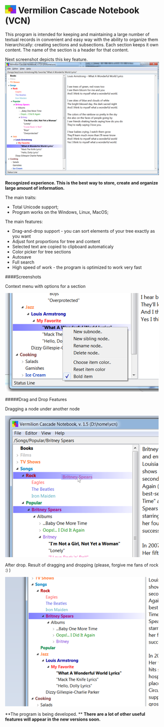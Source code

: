 ![Logo](https://raw.githubusercontent.com/AlexanderDrobyshevsky/vcn-project/master/git-images/logo-s2.png) Vermilion Cascade Notebook (VCN)
===
This program is intended for keeping and maintaining a large number of textual records in convenient and easy way with the ability to organize them hierarchically: creating sections and subsections. Each section keeps it own content. The name of the section is a header for that content.


Next screenshot depicts this key feature.
![Main](https://raw.githubusercontent.com/AlexanderDrobyshevsky/vcn-project/master/git-images/the-main.png)

**Recognized experience. This is the best way to store, create and organize large amount of information.**


The main traits:
 * Total Unicode support;
 * Program works on the Windows, Linux, MacOS;

The main features:
 * Drag-and-drop support - you can sort elements of your tree exactly as you want
 * Adjust font proportions for tree and content
 * Selected text are copied to clipboard automaticaly
 * Color picker for tree sections
 * Autosave
 * Full search
 * High speed of work - the program is optimized to work very fast
 
 
 
 
####Screenshots
 
Context menu with options for a section

![Main](https://raw.githubusercontent.com/AlexanderDrobyshevsky/vcn-project/master/git-images/sub-menu.png)

#####Drag and Drop Features

Dragging a node under another node

![Main](https://raw.githubusercontent.com/AlexanderDrobyshevsky/vcn-project/master/git-images/drag.png)

After drop. Result of dragging and dropping (please, forgive me fans of rock :) )

![Main](https://raw.githubusercontent.com/AlexanderDrobyshevsky/vcn-project/master/git-images/drop.png)


**The program is being developed. **
**There are a lot of other useful features will appear in the new versions soon.**






